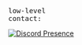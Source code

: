 <div>
<br>
<samp>
low-level
</samp>

<br>
<samp>
contact:
</samp>
<br>

[![Discord Presence](https://lanyard.cnrad.dev/api/1251718308281978941)](https://discord.com/users/1251718308281978941)

</div>
